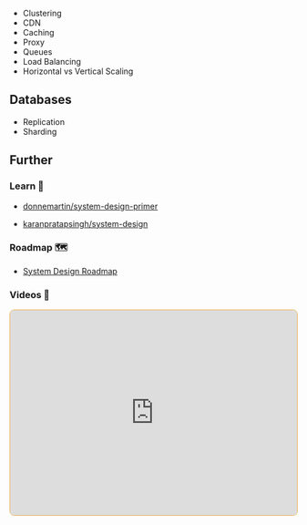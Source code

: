 - Clustering
- CDN
- Caching
- Proxy
- Queues
- Load Balancing
- Horizontal vs Vertical Scaling

## Databases

- Replication
- Sharding


## Further

### Learn 🧠

- [donnemartin/system-design-primer](https://github.com/donnemartin/system-design-primer#readme)

- [karanpratapsingh/system-design](https://github.com/karanpratapsingh/system-design#readme)

### Roadmap 🗺

- [System Design Roadmap](https://roadmap.sh/system-design)

### Videos 🎥

<iframe style="margin-bottom: .5rem; display: block; width: 100%; height: 360px; border: 1px solid #edae49; border-radius: .5rem" src="https://invidious.tiekoetter.com/embed/videoseries?list=PLkZYeFmDuaN37TGlJ79pWOEIt-XcFa8Ev" title="Invidious Embed Player">System Design 101 - the roadmap</iframe>